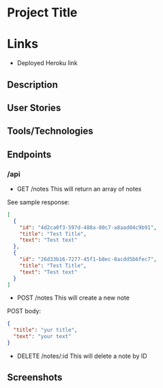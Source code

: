 # Project Title

# Links

- Deployed Heroku link

## Description

## User Stories

## Tools/Technologies

## Endpoints

### /api

- GET /notes
  This will return an array of notes

See sample response:

```json
[
  {
    "id": "4d2ca0f3-597d-488a-80c7-a8aad04c9b91",
    "title": "Test Title",
    "text": "Test text"
  },
  {
    "id": "26d33b16-7277-45f1-b8ec-8acdd5b6fec7",
    "title": "Test Title",
    "text": "Test text"
  }
]
```

- POST /notes
  This will create a new note

POST body:

```json
{
  "title": "yur title",
  "text": "your text"
}
```

- DELETE /notes/:id
  This will delete a note by ID

## Screenshots
